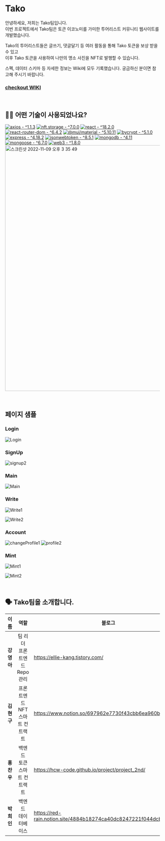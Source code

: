 # Tako

<p>안녕하세요, 저희는 Tako팀입니다.<br />
이번 프로젝트에서 Tako팀은 토큰 이코노미를 가미한 투어리스트 커뮤니티 웹사이트를 개발했습니다. <p/>

<p>Tako의 투어리스트들은 글쓰기, 댓글달기 등 여러 활동을 통해 Tako 토큰을 보상 받을 수 있고<br />
이후 Tako 토큰을 사용하여 나만의 명소 사진을 NFT로 발행할 수 있습니다.</p>

<p>스펙, 데이터 스키마 등 자세한 정보는 Wiki에 모두 기록했습니다. 궁금하신 분이면 참고해 주시기 바랍니다.</p>

### [checkout WIKI](https://github.com/codestates-beb/BEB-06-SECOND-02/wiki)

<br />

## 🕵🏼 어떤 기술이 사용되었나요?<a name="techStack"></a>

[![axios - ^1.1.3](https://img.shields.io/badge/axios-^1.1.3-2ea44f)](https://www.npmjs.com/package/axios)
[![nft.storage - ^7.0.0](https://img.shields.io/badge/nft.storage-^7.0.0-2ea44f)](https://www.npmjs.com/package/nft.storage)
[![react - ^18.2.0](https://img.shields.io/badge/react-^18.2.0-skyblue)](https://www.npmjs.com/package/react)
[![react-router-dom - ^6.4.2](https://img.shields.io/badge/react--router--dom-^6.4.2-skyblue)](https://www.npmjs.com/package/react-router-dom)
[![@mui/material - ^5.10.11](https://img.shields.io/badge/%40mui%2Fmaterial-^5.10.11-violet)](https://www.npmjs.com/package/@mui/material)
[![bycrypt - ^5.1.0](https://img.shields.io/badge/bycrypt-^5.1.0-green)](https://www.npmjs.com/package/bcrypt)
[![express - ^4.18.2](https://img.shields.io/badge/express-^4.18.2-green)](https://www.npmjs.com/package/express)
[![jsonwebtoken - ^8.5.1](https://img.shields.io/badge/jsonwebtoken-^8.5.1-green)](https://www.npmjs.com/package/jsonwebtoken)
[![mongodb - ^4.11](https://img.shields.io/badge/mongodb-^4.11-red)](https://www.npmjs.com/package/mongodb)
[![mongoose - ^6.7.0](https://img.shields.io/badge/mongoose-^6.7.0-red)](https://www.npmjs.com/package/mongoose)
[![web3 - ^1.8.0](https://img.shields.io/badge/web3-^1.8.0-red)](https://www.npmjs.com/package/web3)
<img width="800" alt="스크린샷 2022-11-09 오후 3 35 49" src="https://user-images.githubusercontent.com/97439643/200756930-6a11661b-49a3-4db6-a973-9aa89e671e78.png">


<br />

## 페이지 샘플<a name="pages"></a>

### Login
![Login](https://s3.us-west-2.amazonaws.com/secure.notion-static.com/d350af69-9692-4312-85d7-e9ca4777d88e/beforeSignin.gif?X-Amz-Algorithm=AWS4-HMAC-SHA256&X-Amz-Content-Sha256=UNSIGNED-PAYLOAD&X-Amz-Credential=AKIAT73L2G45EIPT3X45%2F20221109%2Fus-west-2%2Fs3%2Faws4_request&X-Amz-Date=20221109T052934Z&X-Amz-Expires=86400&X-Amz-Signature=02be04cb045d4dcad197bfb532cec650b3785f8b18bbd13a47f7d42ec94cc1e6&X-Amz-SignedHeaders=host&response-content-disposition=filename%3D%22beforeSignin.gif%22&x-id=GetObject)

### SignUp
![signup2](https://user-images.githubusercontent.com/97439643/200754570-1a5e0be8-de76-4d54-897f-c8840fa2c4e3.gif)


### Main
![Main](https://s3.us-west-2.amazonaws.com/secure.notion-static.com/aba332d0-17f8-4aa6-8666-288e826879a1/mainpage_and_like.gif?X-Amz-Algorithm=AWS4-HMAC-SHA256&X-Amz-Content-Sha256=UNSIGNED-PAYLOAD&X-Amz-Credential=AKIAT73L2G45EIPT3X45%2F20221109%2Fus-west-2%2Fs3%2Faws4_request&X-Amz-Date=20221109T053523Z&X-Amz-Expires=86400&X-Amz-Signature=62e8dd332110d01891e9d67a09db87277e0101dba54b7be47dbb1b684a70607d&X-Amz-SignedHeaders=host&response-content-disposition=filename%3D%22mainpage%2520and%2520like.gif%22&x-id=GetObject)

### Write
![Write1](https://s3.us-west-2.amazonaws.com/secure.notion-static.com/233d4969-24d3-47e3-8953-75985d946a4c/write.gif?X-Amz-Algorithm=AWS4-HMAC-SHA256&X-Amz-Content-Sha256=UNSIGNED-PAYLOAD&X-Amz-Credential=AKIAT73L2G45EIPT3X45%2F20221109%2Fus-west-2%2Fs3%2Faws4_request&X-Amz-Date=20221109T053711Z&X-Amz-Expires=86400&X-Amz-Signature=9850832fe856de8d3954140e93621158507ebbbf56c7fea1a1eb70ad2e2ce69f&X-Amz-SignedHeaders=host&response-content-disposition=filename%3D%22write.gif%22&x-id=GetObject)

![Write2](https://s3.us-west-2.amazonaws.com/secure.notion-static.com/523070b8-518b-4450-b516-d3824c6bf96c/afterwrite.gif?X-Amz-Algorithm=AWS4-HMAC-SHA256&X-Amz-Content-Sha256=UNSIGNED-PAYLOAD&X-Amz-Credential=AKIAT73L2G45EIPT3X45%2F20221109%2Fus-west-2%2Fs3%2Faws4_request&X-Amz-Date=20221109T053715Z&X-Amz-Expires=86400&X-Amz-Signature=057c06c0ce0225a44d92ad91397c49a88a38359a2fcf8af9ac9659380c7f2168&X-Amz-SignedHeaders=host&response-content-disposition=filename%3D%22afterwrite.gif%22&x-id=GetObject)

### Account
![changeProfile1](https://user-images.githubusercontent.com/97439643/200754338-ff339744-5189-44b3-93a9-5a9f8babdf3f.gif)
![profile2](https://user-images.githubusercontent.com/97439643/200754453-4379727a-509d-49b6-9cd8-36775d588bba.gif)


### Mint
![Mint1](https://s3.us-west-2.amazonaws.com/secure.notion-static.com/a0cb35ed-73d9-419f-87f5-1e68bffa183d/mint.gif?X-Amz-Algorithm=AWS4-HMAC-SHA256&X-Amz-Content-Sha256=UNSIGNED-PAYLOAD&X-Amz-Credential=AKIAT73L2G45EIPT3X45%2F20221109%2Fus-west-2%2Fs3%2Faws4_request&X-Amz-Date=20221109T053941Z&X-Amz-Expires=86400&X-Amz-Signature=c0fe1d6593bea9abed8b967ee3e89158410cb78f365c936ea8bfb829a5a9f19f&X-Amz-SignedHeaders=host&response-content-disposition=filename%3D%22mint.gif%22&x-id=GetObject)

![Mint2](https://s3.us-west-2.amazonaws.com/secure.notion-static.com/b63a31fd-8fd0-4233-87cb-9ca35eb98b9e/after_mint.gif?X-Amz-Algorithm=AWS4-HMAC-SHA256&X-Amz-Content-Sha256=UNSIGNED-PAYLOAD&X-Amz-Credential=AKIAT73L2G45EIPT3X45%2F20221109%2Fus-west-2%2Fs3%2Faws4_request&X-Amz-Date=20221109T053945Z&X-Amz-Expires=86400&X-Amz-Signature=62710a72cb1c0c61bd87a6c1b4e61bfbe7609491049e94ac9af2b53c919295e1&X-Amz-SignedHeaders=host&response-content-disposition=filename%3D%22after%2520mint.gif%22&x-id=GetObject)

<br />

## 🗣 Tako팀을 소개합니다.
| 이름 | 역할 | 블로그 |
|---|:---:|---|
| <b>강영아</b> | 팀 리더<br>프론트엔드<br>Repo 관리 | https://ellie-kang.tistory.com/ |
| <b>김현구</b> | 프론트엔드<br>NFT 스마트 컨트랙트 | https://www.notion.so/697962e7730f43cbb6ea960bf8cd81ac |
| <b>홍찬우</b> | 백엔드<br>토큰 스마트 컨트랙트 | https://hcw-code.github.io/project/project_2nd/ |
| <b>박희인</b> | 백엔드<br>데이터베이스 | https://red-rain.notion.site/4884b18274ca40dc8247221f044dcbdf |
